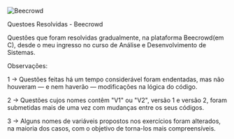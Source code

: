 ![Beecrowd]([http://url/to/img.png](https://res.cloudinary.com/crunchbase-production/image/upload/c_lpad,f_auto,q_auto:eco,dpr_1/w7dcihvaipthnr6qbv6z))

Questoes Resolvidas - Beecrowd

Questões que foram resolvidas gradualmente, na plataforma Beecrowd(em C), desde o meu ingresso no curso de Análise e Desenvolvimento de Sistemas.

Observações:

1 -> Questões feitas há um tempo considerável foram endentadas, mas não houveram — e nem haverão — modificações na lógica do código. 

2 -> Questões cujos nomes contêm "V1" ou "V2", versão 1 e versão 2, foram submetidas mais de uma vez com mudanças entre os seus códigos.

3 -> Alguns nomes de variáveis propostos nos exercícios foram alterados, na maioria dos casos, com o objetivo de torna-los mais compreensíveis.
